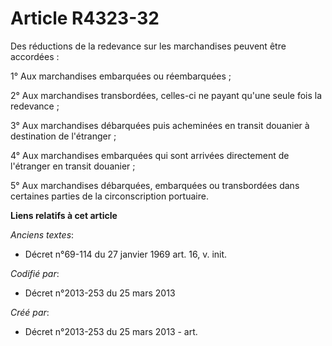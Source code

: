 # Article R4323-32

Des réductions de la redevance sur les marchandises peuvent être accordées :

1° Aux marchandises embarquées ou réembarquées ;

2° Aux marchandises transbordées, celles-ci ne payant qu'une seule fois la redevance ;

3° Aux marchandises débarquées puis acheminées en transit douanier à destination de l'étranger ;

4° Aux marchandises embarquées qui sont arrivées directement de l'étranger en transit douanier ;

5° Aux marchandises débarquées, embarquées ou transbordées dans certaines parties de la circonscription portuaire.

**Liens relatifs à cet article**

_Anciens textes_:

  - Décret n°69-114 du 27 janvier 1969 art. 16, v. init.

_Codifié par_:

  - Décret n°2013-253 du 25 mars 2013

_Créé par_:

  - Décret n°2013-253 du 25 mars 2013 - art.
